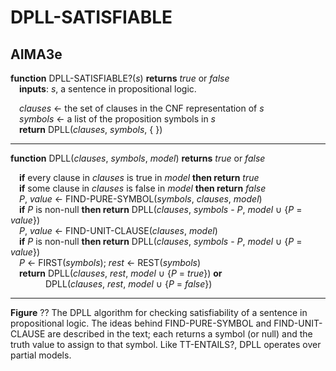 # DPLL-SATISFIABLE

## AIMA3e
__function__ DPLL-SATISFIABLE?(_s_) __returns__ _true_ or _false_  
&emsp;__inputs__: _s_, a sentence in propositional logic.  

&emsp;_clauses_ &larr; the set of clauses in the CNF representation of _s_  
&emsp;_symbols_ &larr; a list of the proposition symbols in _s_  
&emsp;__return__ DPLL(_clauses_, _symbols_, { })  

---
__function__ DPLL(_clauses_, _symbols_, _model_) __returns__ _true_ or _false_  

&emsp;__if__ every clause in _clauses_ is true in _model_ __then return__ _true_  
&emsp;__if__ some clause in _clauses_ is false in _model_ __then return__ _false_  
&emsp;_P_, _value_ &larr; FIND\-PURE\-SYMBOL(_symbols_, _clauses_, _model_)  
&emsp;__if__ _P_ is non-null __then return__ DPLL(_clauses_, _symbols_ - _P_, _model_ &cup; {_P_ = _value_})  
&emsp;_P_, _value_ &larr; FIND\-UNIT\-CLAUSE(_clauses_, _model_)  
&emsp;__if__ _P_ is non-null __then return__ DPLL(_clauses_, _symbols_ - _P_, _model_ &cup; {_P_ = _value_})  
&emsp;_P_ &larr; FIRST(_symbols_); _rest_ &larr; REST(_symbols_)  
&emsp;__return__ DPLL(_clauses_, _rest_, _model_ &cup; {_P_ = _true_}) __or__  
&emsp;&emsp;&emsp;&emsp;DPLL(_clauses_, _rest_, _model_ &cup; {_P_ = _false_})

---
__Figure__ ?? The DPLL algorithm for checking satisfiability of a sentence in propositional logic. The ideas behind FIND\-PURE\-SYMBOL and FIND\-UNIT\-CLAUSE are described in the text; each returns a symbol (or null) and the truth value to assign to that symbol. Like TT\-ENTAILS?, DPLL operates over partial models.